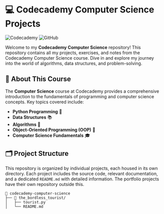 # 💻 Codecademy Computer Science Projects

![Codecademy](https://img.shields.io/badge/Codecademy-Computer%20Science-blue?style=flat-square&logo=codecademy) ![GitHub](https://img.shields.io/badge/GitHub-Projects-%23121011?style=flat-square&logo=github)

Welcome to my **Codecademy Computer Science** repository! This repository contains all my projects, exercises, and notes from the Codecademy Computer Science course. Dive in and explore my journey into the world of algorithms, data structures, and problem-solving.

## 🚀 About This Course

The **Computer Science** course at Codecademy provides a comprehensive introduction to the fundamentals of programming and computer science concepts. Key topics covered include:

- **Python Programming** 🐍
- **Data Structures** 📚
- **Algorithms** 🧠
- **Object-Oriented Programming (OOP)** 🔧
- **Computer Science Fundamentals** 🎓

## 🗂️ Project Structure

This repository is organized by individual projects, each housed in its own directory. Each project includes the source code, relevant documentation, and a dedicated `README.md` with detailed information. The portfolio projects have their own repository outside this.

```plaintext
📂 codecademy-computer-science
├── 📁 the_bordless_tourist/
│   ├── tourist.py
│   └── README.md

